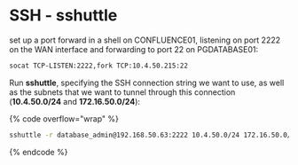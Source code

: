 # SSH - sshuttle

set up a port forward in a shell on CONFLUENCE01, listening on port 2222 on the WAN interface and forwarding to port 22 on PGDATABASE01:

```sh
socat TCP-LISTEN:2222,fork TCP:10.4.50.215:22
```

Run **sshuttle**, specifying the SSH connection string we want to use, as well as the subnets that we want to tunnel through this connection (**10.4.50.0/24** and **172.16.50.0/24**):

{% code overflow="wrap" %}
```sh
sshuttle -r database_admin@192.168.50.63:2222 10.4.50.0/24 172.16.50.0/24
```
{% endcode %}

